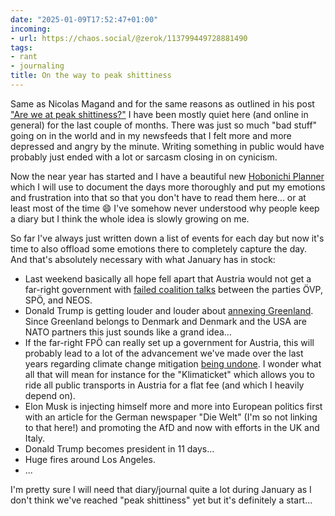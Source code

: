 ```yaml
---
date: "2025-01-09T17:52:47+01:00"
incoming:
- url: https://chaos.social/@zerok/113799449728881490
tags:
- rant
- journaling
title: On the way to peak shittiness
---
```


Same as Nicolas Magand and for the same reasons as outlined in his post ["Are we at peak shittiness?"](https://thejollyteapot.com/2025/01/05/are-we-at-peak-shittiness/) I have been mostly quiet here (and online in general) for the last couple of months. There was just so much "bad stuff" going on in the world and in my newsfeeds that I felt more and more depressed and angry by the minute. Writing something in public would have probably just ended with a lot or sarcasm closing in on cynicism.

Now the near year has started and I have a beautiful new [Hobonichi Planner](https://www.1101.com/store/techo/en/2025/pc/detail_cover/oc25_sclago/) which I will use to document the days more thoroughly and put my emotions and frustration into that so that you don't have to read them here... or at least most of the time 😄 I've somehow never understood why people keep a diary but I think the whole idea is slowly growing on me. 

So far I've always just written down a list of events for each day but now it's time to also offload some emotions there to completely capture the day. And that's absolutely necessary with what January has in stock:

- Last weekend basically all hope fell apart that Austria would not get a far-right government with [failed coalition talks](https://www.derstandard.at/story/3000000251469/bruch-der-dreierkoalition-chaostage-in-spoe-und-oevp) between the parties ÖVP, SPÖ, and NEOS.
- Donald Trump is getting louder and louder about [annexing Greenland](https://www.derstandard.at/story/3000000251869/trump-schliesst-militaerischen-druck-fuer-kontrolle-ueber-groenland-und-panamakanal-nicht-aus). Since Greenland belongs to Denmark and Denmark and the USA are NATO partners this just sounds like a grand idea...
- If the far-right FPÖ can really set up a government for Austria, this will probably lead to a lot of the advancement we've made over the last years regarding climate change mitigation [being undone](https://www.derstandard.at/story/3000000252000/oevp-und-fpoe-sparen-milliarden-durch-weniger-klimaschutz-ein-da-gibt-es-einen-haken). I wonder what all that will mean for instance for the "Klimaticket" which allows you to ride all public transports in Austria for a flat fee (and which I heavily depend on).
- Elon Musk is injecting himself more and more into European politics first with an article for the German newspaper "Die Welt" (I'm so not linking to that here!) and promoting the AfD and now with efforts in the UK and Italy. 
- Donald Trump becomes president in 11 days...
- Huge fires around Los Angeles.
- ...

I'm pretty sure I will need that diary/journal quite a lot during January as I don't think we've reached "peak shittiness" yet but it's definitely a start...

